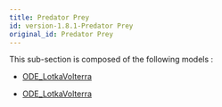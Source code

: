 ```yaml
---
title: Predator Prey
id: version-1.8.1-Predator Prey
original_id: Predator Prey
---
```



This sub-section is composed of the following models :

* [ODE_LotkaVolterra](references#PredatorPreyLotka-Volterra(InfluenceofIntegrationStep))

* [ODE_LotkaVolterra](references#PredatorPreyLotka-Volterra(Simple))

